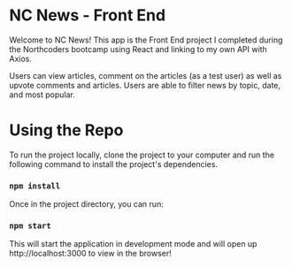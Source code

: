 # NC News - Front End

Welcome to NC News! This app is the Front End project I completed during the Northcoders bootcamp using React and linking to my own API with Axios.

Users can view articles, comment on the articles (as a test user) as well as upvote comments and articles. Users are able to filter news by topic, date, and most popular.

# Using the Repo

To run the project locally, clone the project to your computer and run the following command to install the project's dependencies.

### `npm install`

Once in the project directory, you can run:

### `npm start`

This will start the application in development mode and will open up http://localhost:3000 to view in the browser!
